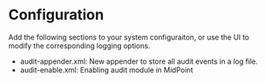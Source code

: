 # Configuration

Add the following sections to your system configuraiton, or use the UI to modify the corresponding logging options.

* audit-appender.xml: New appender to store all audit events in a log file.
* audit-enable.xml: Enabling audit module in MidPoint
